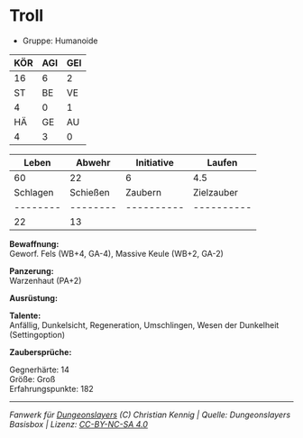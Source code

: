 # Troll  
- Gruppe: Humanoide  

| KÖR | AGI | GEI |  
| --- | --- | --- |  
| 16  | 6   | 2   |
| ST  | BE  | VE  |  
| 4   | 0   | 1   |
| HÄ  | GE  | AU  |  
| 4   | 3   | 0   |


| Leben    | Abwehr   | Initiative | Laufen     |
| -------- | -------- | ---------- | ---------- |
| 60       | 22       | 6          | 4.5        |
| Schlagen | Schießen | Zaubern    | Zielzauber |
| -------- | -------- | ---------- | ---------- |
| 22       | 13       |            |            |

**Bewaffnung:**  
Geworf. Fels (WB+4, GA-4), Massive Keule (WB+2, GA-2)

**Panzerung:**  
Warzenhaut (PA+2)

**Ausrüstung:**  


**Talente:**  
Anfällig, Dunkelsicht, Regeneration, Umschlingen, Wesen der Dunkelheit (Settingoption)

**Zaubersprüche:**  


Gegnerhärte: 14  
Größe: Groß  
Erfahrungspunkte: 182  



___
*Fanwerk für [Dungeonslayers](https://www.dungeonslayers.net/) (C) Christian Kennig | Quelle: Dungeonslayers Basisbox | Lizenz: [CC-BY-NC-SA 4.0](https://creativecommons.org/licenses/by-nc-sa/4.0/deed.de)*